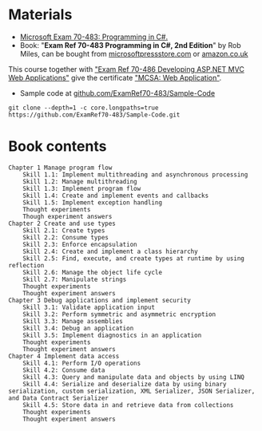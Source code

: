 # Materials
* [Microsoft Exam 70-483: Programming in C#.](https://www.microsoft.com/en-us/learning/exam-70-483.aspx)
* Book: "**Exam Ref 70-483 Programming in C#, 2nd Edition**" by Rob Miles, can be bought from [microsoftpressstore.com](https://www.microsoftpressstore.com/store/exam-ref-70-483-programming-in-c-sharp-9781509306985) or [amazon.co.uk](https://www.amazon.co.uk/Exam-Ref-70-483-Programming-Miles/dp/1509306986)

This course together with ["Exam Ref 70-486 Developing ASP.NET MVC Web Applications"](https://www.microsoft.com/en-us/learning/exam-70-486.aspx) give the certificate ["MCSA: Web Application"](https://www.microsoft.com/en-us/learning/mcsa-web-applications-certification.aspx).

* Sample code at [github.com/ExamRef70-483/Sample-Code](https://github.com/ExamRef70-483/Sample-Code)

```
git clone --depth=1 -c core.longpaths=true https://github.com/ExamRef70-483/Sample-Code.git
```

# Book contents
```
Chapter 1 Manage program flow
    Skill 1.1: Implement multithreading and asynchronous processing
    Skill 1.2: Manage multithreading
    Skill 1.3: Implement program flow
    Skill 1.4: Create and implement events and callbacks
    Skill 1.5: Implement exception handling
    Thought experiments
    Though experiment answers
Chapter 2 Create and use types
    Skill 2.1: Create types
    Skill 2.2: Consume types
    Skill 2.3: Enforce encapsulation
    Skill 2.4: Create and implement a class hierarchy
    Skill 2.5: Find, execute, and create types at runtime by using reflection
    Skill 2.6: Manage the object life cycle
    Skill 2.7: Manipulate strings
    Thought experiments
    Thought experiment answers
Chapter 3 Debug applications and implement security
    Skill 3.1: Validate application input
    Skill 3.2: Perform symmetric and asymmetric encryption
    Skill 3.3: Manage assemblies
    Skill 3.4: Debug an application
    Skill 3.5: Implement diagnostics in an application
    Thought experiments
    Thought experiment answers
Chapter 4 Implement data access
    Skill 4.1: Perform I/O operations
    Skill 4.2: Consume data
    Skill 4.3: Query and manipulate data and objects by using LINQ
    Skill 4.4: Serialize and deserialize data by using binary serialization, custom serialization, XML Serializer, JSON Serializer, and Data Contract Serializer
    Skill 4.5: Store data in and retrieve data from collections
    Thought experiments
    Thought experiment answers
```
